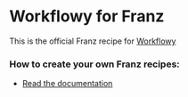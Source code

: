 # Workflowy for Franz
This is the official Franz recipe for [Workflowy](http://workflowy.com)

### How to create your own Franz recipes:
* [Read the documentation](https://github.com/meetfranz/plugins)
